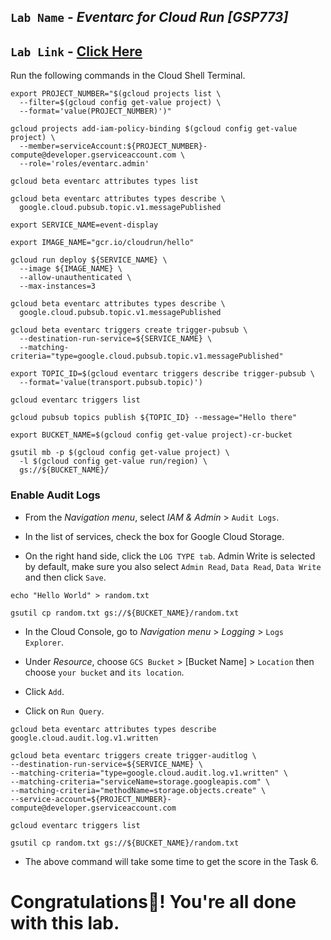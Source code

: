 ## `Lab Name` - *Eventarc for Cloud Run [GSP773]*

## `Lab Link` - [Click Here](https://www.cloudskillsboost.google/focuses/15657?parent=catalog)


Run the following commands in the Cloud Shell Terminal.

<!-- gcloud config set project <PROJECT_ID>

gcloud config set run/region <REGION>

gcloud config set run/platform managed

gcloud config set eventarc/location $REGION -->

```
export PROJECT_NUMBER="$(gcloud projects list \
  --filter=$(gcloud config get-value project) \
  --format='value(PROJECT_NUMBER)')"

gcloud projects add-iam-policy-binding $(gcloud config get-value project) \
  --member=serviceAccount:${PROJECT_NUMBER}-compute@developer.gserviceaccount.com \
  --role='roles/eventarc.admin'

gcloud beta eventarc attributes types list

gcloud beta eventarc attributes types describe \
  google.cloud.pubsub.topic.v1.messagePublished

export SERVICE_NAME=event-display

export IMAGE_NAME="gcr.io/cloudrun/hello"

gcloud run deploy ${SERVICE_NAME} \
  --image ${IMAGE_NAME} \
  --allow-unauthenticated \
  --max-instances=3

gcloud beta eventarc attributes types describe \
  google.cloud.pubsub.topic.v1.messagePublished

gcloud beta eventarc triggers create trigger-pubsub \
  --destination-run-service=${SERVICE_NAME} \
  --matching-criteria="type=google.cloud.pubsub.topic.v1.messagePublished"

export TOPIC_ID=$(gcloud eventarc triggers describe trigger-pubsub \
  --format='value(transport.pubsub.topic)')

gcloud eventarc triggers list

gcloud pubsub topics publish ${TOPIC_ID} --message="Hello there"

export BUCKET_NAME=$(gcloud config get-value project)-cr-bucket

gsutil mb -p $(gcloud config get-value project) \
  -l $(gcloud config get-value run/region) \
  gs://${BUCKET_NAME}/
```

### Enable Audit Logs

* From the *Navigation menu*, select *IAM & Admin* > `Audit Logs`.

* In the list of services, check the box for Google Cloud Storage.

* On the right hand side, click the `LOG TYPE tab`. Admin Write is selected by default, make sure you also select `Admin Read`, `Data Read`, `Data Write` and then click `Save`.

```
echo "Hello World" > random.txt

gsutil cp random.txt gs://${BUCKET_NAME}/random.txt
```


* In the Cloud Console, go to *Navigation menu* > *Logging* > `Logs Explorer`.

* Under *Resource*, choose `GCS Bucket` > [Bucket Name] > `Location` then choose `your bucket` and `its location`. 

* Click `Add`.

* Click on `Run Query`.

```
gcloud beta eventarc attributes types describe google.cloud.audit.log.v1.written

gcloud beta eventarc triggers create trigger-auditlog \
--destination-run-service=${SERVICE_NAME} \
--matching-criteria="type=google.cloud.audit.log.v1.written" \
--matching-criteria="serviceName=storage.googleapis.com" \
--matching-criteria="methodName=storage.objects.create" \
--service-account=${PROJECT_NUMBER}-compute@developer.gserviceaccount.com

gcloud eventarc triggers list

gsutil cp random.txt gs://${BUCKET_NAME}/random.txt
```
* The above command will take some time to get the score in the Task 6.

# Congratulations🎉! You're all done with this lab.